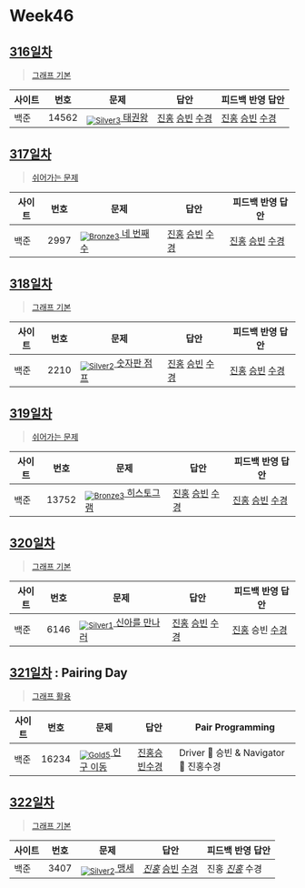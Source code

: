<!-- tier 리스트 S -->
[Unrated]: https://user-images.githubusercontent.com/33937365/126247607-85783912-c11a-4d50-ac36-8cc7dcb75cd2.png
[NotRated]: https://user-images.githubusercontent.com/33937365/135189055-c3508249-b361-4948-8c36-a74b690cd346.png
[Bronze5]: https://user-images.githubusercontent.com/33937365/126247611-e362d727-17a4-4737-a232-5827e185ab7c.png
[Bronze4]: https://user-images.githubusercontent.com/33937365/126247612-89cbc675-e1d4-43a2-950b-1cb014dca697.png
[Bronze3]: https://user-images.githubusercontent.com/33937365/126247613-b8408610-7bc4-40f8-804f-a30a45ddbb68.png
[Bronze2]: https://user-images.githubusercontent.com/33937365/126247614-d85dc6ff-a520-4c00-82bd-eb593b156bd8.png
[Bronze1]: https://user-images.githubusercontent.com/33937365/126247616-04b2ab30-9891-4b7b-8cb4-38e99b97e834.png
[Silver5]: https://user-images.githubusercontent.com/33937365/126247618-38c5c905-672b-4d75-808e-8a7d45ea577d.png
[Silver4]: https://user-images.githubusercontent.com/33937365/126247620-ba2d1b96-b0aa-4b88-80c5-71569c69bbc3.png
[Silver3]: https://user-images.githubusercontent.com/33937365/126247621-1b55b7f4-3a79-4348-8a63-f00c1813853e.png
[Silver2]: https://user-images.githubusercontent.com/33937365/126247622-a83b30a9-6618-4593-b775-6f6730afd3f6.png
[Silver1]: https://user-images.githubusercontent.com/33937365/126247625-8d82f8ab-6f95-4ef8-a243-be31f548596e.png
[Gold5]: https://user-images.githubusercontent.com/33937365/126247627-2979d4d5-915a-4c4e-adb7-c171f9bafe28.png
[Gold4]: https://user-images.githubusercontent.com/33937365/126247629-b24e1e24-4579-450f-bc3c-f166361091dd.png
<!-- tier 리스트 E -->

# Week46

## [316일차](Day316)

> [그래프 기본](https://www.acmicpc.net/group/workbook/view/9797/38831)

| 사이트 | 번호 | 문제                 | 답안                | 피드백 반영 답안    |
| ------ | ---- | -------------------- | ------------------- | ------------------- |
| 백준   | 14562    | [<sub>![Silver3]</sub> 태권왕](https://www.acmicpc.net/problem/14562) | [진홍](Day316/boj14562_kjh.java) [승빈](Day316/boj14562_wsb.java) [수경](Day316/boj14562_hsk.js) | [진홍](Day316/boj14562_kjh.java) [승빈](Day316/boj14562_wsb.java) [수경](Day316/boj14562_hsk.js) |

## [317일차](Day317)

> [쉬어가는 문제](https://www.acmicpc.net/group/workbook/view/9797/38854)

| 사이트 | 번호 | 문제                 | 답안                | 피드백 반영 답안    |
| ------ | ---- | -------------------- | ------------------- | ------------------- |
| 백준   | 2997 | [<sub>![Bronze3]</sub> 네 번째 수](https://www.acmicpc.net/problem/2997) | [진홍](Day317/boj2997_kjh.py) [승빈](Day317/boj2997_wsb.java) [수경](Day317/boj2997_hsk.js) | [진홍](Day317/boj2997_kjh.py) [승빈](Day317/boj2997_wsb.java) [수경](Day317/boj2997_hsk.js) |

## [318일차](Day318)

> [그래프 기본](https://www.acmicpc.net/group/workbook/view/9797/38884)

| 사이트 | 번호 | 문제                 | 답안                | 피드백 반영 답안    |
| ------ | ---- | -------------------- | ------------------- | ------------------- |
| 백준   | 2210 | [<sub>![Silver2]</sub> 숫자판 점프](https://www.acmicpc.net/problem/2210) | [진홍](Day318/boj2210_kjh.java) [승빈](Day318/boj2210_wsb.java) [수경](Day318/boj2210_hsk.js) | [진홍](Day318/boj2210_kjh.java) [승빈](Day318/boj2210_wsb.java) [수경](Day318/boj2210_hsk_fb.js) |

## [319일차](Day319)

> [쉬어가는 문제](https://www.acmicpc.net/group/workbook/view/9797/38885)

| 사이트 | 번호 | 문제                 | 답안                | 피드백 반영 답안    |
| ------ | ---- | -------------------- | ------------------- | ------------------- |
| 백준   | 13752    | [<sub>![Bronze3]</sub> 히스토그램](https://www.acmicpc.net/problem/13752) | [진홍](Day319/boj13752_kjh.py) [승빈](Day319/boj13752_wsb.java) [수경](Day319/boj13752_hsk.js) | [진홍](Day319/boj13752_kjh.py) [승빈](Day319/boj13752_wsb.java) [수경](Day319/boj13752_hsk.js) |

## [320일차](Day320)

> [그래프 기본](https://www.acmicpc.net/group/workbook/view/9797/38919)

| 사이트 | 번호 | 문제                 | 답안                | 피드백 반영 답안    |
| ------ | ---- | -------------------- | ------------------- | ------------------- |
| 백준   | 6146 | [<sub>![Silver1]</sub> 신아를 만나러](https://www.acmicpc.net/problem/6146) | [진홍](Day320/boj6146_kjh.java) [승빈](Day320/boj6146_wsb.java) [수경](Day320/boj6146_hsk.js) | [진홍](Day320/boj6146_kjh_fb.java) 승빈 [수경](Day320/boj6146_hsk.js) |

## [321일차](Day321) : Pairing Day

> [그래프 활용](https://www.acmicpc.net/group/workbook/view/9797/38928)

| 사이트 | 번호 | 문제                 | 답안                | Pair Programming    |
| ------ | ---- | -------------------- | ------------------- | ------------------- |
| 백준   | 16234 | [<sub>![Gold5]</sub> 인구 이동](https://www.acmicpc.net/problem/16234) | [진홍승빈수경](Day321/boj16234_kjhwsbhsk.java) | Driver 🚗 승빈 & Navigator 🧭 진홍수경 |

## [322일차](Day322)

> [그래프 기본](https://www.acmicpc.net/group/workbook/view/9797/38946)

| 사이트 | 번호 | 문제                 | 답안                | 피드백 반영 답안    |
| ------ | ---- | -------------------- | ------------------- | ------------------- |
| 백준   | 3407 | [<sub>![Silver2]</sub> 맹세](https://www.acmicpc.net/problem/3407) | *[진홍](Day322/boj3407_kjh.java)* [승빈](Day322/boj3407_wsb.java) [수경](Day322/boj3407_hsk.js) | 진홍 *[진홍](Day322/boj3407_kjh_fb.java)* 수경 |
